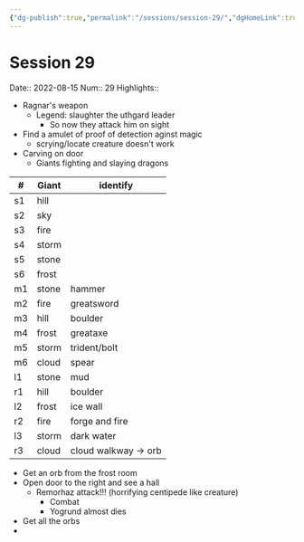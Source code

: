 ```yaml
---
{"dg-publish":true,"permalink":"/sessions/session-29/","dgHomeLink":true,"dgPassFrontmatter":false}
---
```


# Session 29
Date:: 2022-08-15
Num:: 29
Highlights:: 

- Ragnar's weapon
	- Legend: slaughter the uthgard leader 
		- So now they attack him on sight
- Find a amulet of proof of detection aginst magic
	- scrying/locate creature doesn't work
- Carving on door
	- Giants fighting and slaying dragons

| #   | Giant | identify             |
| --- | ----- | -------------------- |
| s1  | hill  |                      |
| s2  | sky   |                      |
| s3  | fire  |                      |
| s4  | storm |                      |
| s5  | stone |                      |
| s6  | frost |                      |
| m1  | stone | hammer               |
| m2  | fire  | greatsword           |
| m3  | hill  | boulder              |
| m4  | frost | greataxe             |
| m5  | storm | trident/bolt         |
| m6  | cloud | spear                |
| l1  | stone | mud                  |
| r1  | hill  | boulder              |
| l2  | frost | ice wall             |
| r2  | fire  | forge and fire       |
| l3  | storm | dark water           |
| r3  | cloud | cloud walkway -> orb |

- Get an orb from the frost room
- Open door to the right and see a hall
	- Remorhaz attack!!! (horrifying centipede like creature)
		- Combat
		- Yogrund almost dies
- Get all the orbs
- 